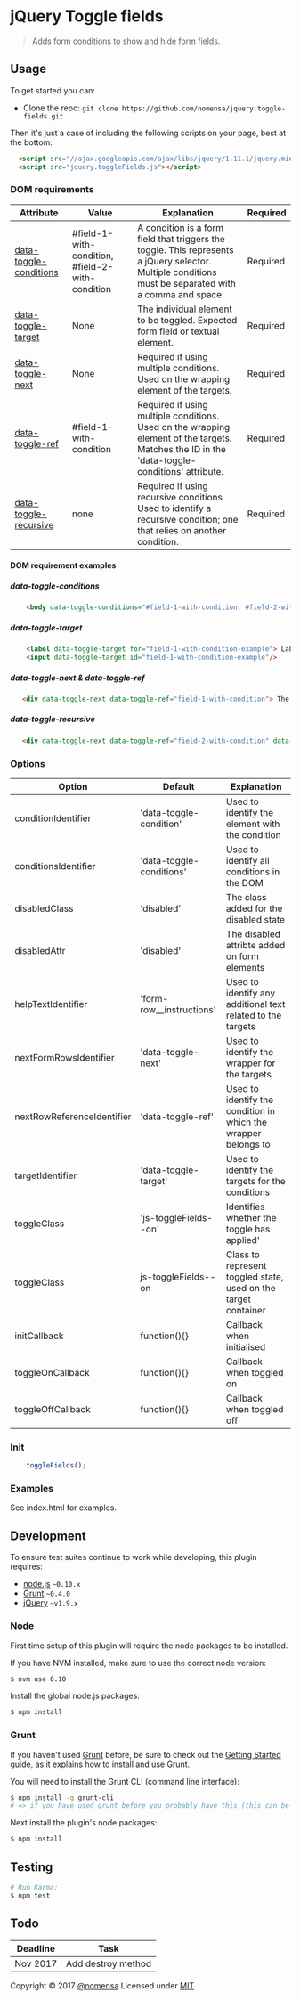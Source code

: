 # jQuery Toggle fields

> Adds form conditions to show and hide form fields.


## Usage

To get started you can:

 - Clone the repo: `git clone https://github.com/nomensa/jquery.toggle-fields.git`

Then it's just a case of including the following scripts on your page, best at the bottom:

```html
  <script src="//ajax.googleapis.com/ajax/libs/jquery/1.11.1/jquery.min.js"></script>
  <script src="jquery.toggleFields.js"></script>
```

### DOM requirements
|Attribute|Value|Explanation|Required|
|--- |--- |--- |--- |
|[data-toggle-conditions](#data-toggle-conditions)|#field-1-with-condition, #field-2-with-condition|A condition is a form field that triggers the toggle. This represents a jQuery selector. Multiple conditions must be separated with a comma and space.|Required|
|[data-toggle-target](#data-toggle-target)|None|The individual element to be toggled. Expected form field or textual element.|Required|
|[data-toggle-next](#data-toggle-next-data-toggle-ref)|None|Required if using multiple conditions. Used on the wrapping element of the targets.|Required|
|[data-toggle-ref](#data-toggle-next-data-toggle-ref)|#field-1-with-condition|Required if using multiple conditions. Used on the wrapping element of the targets. Matches the ID in the 'data-toggle-conditions' attribute.|Required|
|[data-toggle-recursive](#data-toggle-recursive)|none|Required if using recursive conditions. Used to identify a recursive condition; one that relies on another condition.|Required|

#### DOM requirement examples
##### data-toggle-conditions
```html
    <body data-toggle-conditions="#field-1-with-condition, #field-2-with-condition">
```
##### data-toggle-target
```html
    <label data-toggle-target for="field-1-with-condition-example"> Label for a form field </label>
    <input data-toggle-target id="field-1-with-condition-example"/>
```
##### data-toggle-next & data-toggle-ref
```html
   <div data-toggle-next data-toggle-ref="field-1-with-condition"> The wrapping element of the targets </div>
```
##### data-toggle-recursive
```html
   <div data-toggle-next data-toggle-ref="field-2-with-condition" data-toggle-recursive> The wrapping element of the targets </div>
```

### Options
|Option|Default|Explanation|
|--- |--- |--- |
|conditionIdentifier|'data-toggle-condition'|Used to identify the element with the condition|
|conditionsIdentifier|'data-toggle-conditions'|Used to identify all conditions in the DOM|
|disabledClass|'disabled'|The class added for the disabled state|
|disabledAttr|'disabled'|The disabled attribte added on form elements|
|helpTextIdentifier|'form-row__instructions'|Used to identify any additional text related to the targets|
|nextFormRowsIdentifier|'data-toggle-next'|Used to identify the wrapper for the targets|
|nextRowReferenceIdentifier|'data-toggle-ref'|Used to identify the condition in which the wrapper belongs to|
|targetIdentifier|'data-toggle-target'|Used to identify the targets for the conditions|
|toggleClass|'js-toggleFields--on'|Identifies whether the toggle has applied'
|toggleClass|js-toggleFields--on|Class to represent toggled state, used on the target container|
|initCallback|function(){}|Callback when initialised|
|toggleOnCallback|function(){}|Callback when toggled on|
|toggleOffCallback|function(){}|Callback when toggled off|


### Init
```javascript
    toggleFields();
```

### Examples
See index.html for examples.


## Development
To ensure test suites continue to work while developing, this plugin requires:

 - [node.js](http://nodejs.org/) `~0.10.x`
 - [Grunt](http://gruntjs.com/) `~0.4.0`
 - [jQuery](http://jquery.com) `~v1.9.x`

### Node
First time setup of this plugin will require the node packages to be installed. 

If you have NVM installed, make sure to use the correct node version:
```bash
$ nvm use 0.10
```

Install the global node.js packages:
```bash
$ npm install
```

### Grunt
If you haven't used [Grunt](http://gruntjs.com/) before, be sure to check out the [Getting Started](http://gruntjs.com/getting-started) guide, as it explains how to install and use Grunt.

You will need to install the Grunt CLI (command line interface):

```bash
$ npm install -g grunt-cli
# => if you have used grunt before you probably have this (this can be run from any directory)
```

Next install the plugin's node packages:

```bash
$ npm install
```

## Testing

```bash
# Run Karma:
$ npm test
```

## Todo
|Deadline|Task|
|--- |--- |
|Nov 2017|Add destroy method|

Copyright &copy; 2017 [@nomensa](http://nomensa.com)
Licensed under [MIT](http://opensource.org/licenses/mit-license.php)
